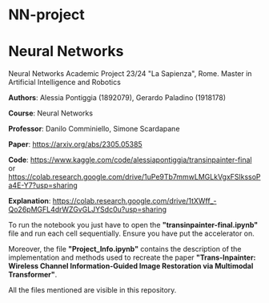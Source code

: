 # NN-project

# Neural Networks

Neural Networks Academic Project 23/24 "La Sapienza", Rome. 
Master in Artificial Intelligence and Robotics

**Authors**: Alessia Pontiggia (1892079), Gerardo Paladino (1918178)

**Course**: Neural Networks

**Professor**: Danilo Comminiello, Simone Scardapane

**Paper**: https://arxiv.org/abs/2305.05385

**Code**: https://www.kaggle.com/code/alessiapontiggia/transinpainter-final or https://colab.research.google.com/drive/1uPe9Tb7mmwLMGLkVgxFSlkssoPa4E-Y7?usp=sharing

**Explanation**: https://colab.research.google.com/drive/1tXWff_-Qo26pMGFL4drWZGvGLJYSdc0u?usp=sharing

To run the notebook you just have to open the **"transinpainter-final.ipynb"** file and run each cell sequentially. Ensure you have put the accelerator on. 

Moreover, the file **"Project_Info.ipynb"** contains the description of the implementation and methods used to recreate the paper **"Trans-Inpainter: Wireless Channel Information-Guided Image Restoration via Multimodal Transformer"**.

All the files mentioned are visible in this repository.
